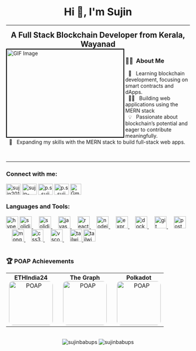 <p align="center">

<h1 align="center">Hi 👋, I'm Sujin</h1>

---
 <h2 style="margin: 0; text-align: center; flex: 1;">
    A Full Stack Blockchain Developer from Kerala, Wayanad
  </h2>
<img align="left" src="https://media3.giphy.com/media/jBOOXxSJfG8kqMxT11/giphy.webp?cid=ecf05e47w5rpkpi6qaiy35eifpz8mc5giozo0wmlgtvqbqsk&ep=v1_gifs_search&rid=giphy.webp&ct=g" style="height: 240px; width: 320px; border: 2px solid #000;" alt="GIF Image">

### 🧑‍💻 &nbsp;About Me 
&nbsp; 🌱  &nbsp;   Learning blockchain development, focusing on smart contracts and dApps.<br>
&nbsp; 👨‍💻  &nbsp;   Building web applications using the MERN stack<br>
&nbsp; 💡  &nbsp;   Passionate about blockchain’s potential and eager to contribute meaningfully.<br>
&nbsp; 🚀  &nbsp;   Expanding my skills with the MERN stack to build full-stack web apps.<br>

<br>

---
<h3 align="left">Connect with me:</h3>
<p align="left">
<a href="https://x.com/p_s_Sujin" target="blank"><img align="center" src="https://raw.githubusercontent.com/rahuldkjain/github-profile-readme-generator/master/src/images/icons/Social/twitter.svg" alt="sujin20161122" height="30" width="40" /></a>
<a href="https://linkedin.com/in/sujin-babu-p-s-341457205" target="blank"><img align="center" src="https://raw.githubusercontent.com/rahuldkjain/github-profile-readme-generator/master/src/images/icons/Social/linked-in-alt.svg" alt="sujin-babu-p-s-341457205" height="30" width="40" /></a>
<a href="https://instagram.com/p.s_sujin" target="blank"><img align="center" src="https://raw.githubusercontent.com/rahuldkjain/github-profile-readme-generator/master/src/images/icons/Social/instagram.svg" alt="p.s_sujin" height="30" width="40" /></a>
<a href="https://discord.com/channels/sujinbabups_49183" target="blank"><img align="center" src="https://raw.githubusercontent.com/rahuldkjain/github-profile-readme-generator/master/src/images/icons/Social/discord.svg" alt="p.s_sujin" height="30" width="40" /></a>


<a href="mailto:sujinbabups@gmail.com" target="_blank">
    <img align="center" src="https://imgs.search.brave.com/WmOFe_GNIJk-5qSd9NGkJhSktQaDBP-FFcvlqY5I3TM/rs:fit:500:0:0:0/g:ce/aHR0cHM6Ly9jZG4t/aWNvbnMtcG5nLmZy/ZWVwaWsuY29tLzI1/Ni81OTY4LzU5Njg1/MzQucG5nP3NlbXQ9/YWlzX2h5YnJpZA" alt="Gmail" height="30" width="30" />
</a>
</p>
<h3 align="left">Languages and Tools:</h3>

<div align="left">
  <a href="https://hyperledger-fabric.readthedocs.io/" target="_blank">
    <img src="https://img.shields.io/badge/Hyperledger%20Fabric-2F3134?logo=hyperledger&logoColor=white&style=for-the-badge" height="33" alt="hyperledger fabric logo" />
  </a>
   <a href="https://ethereum.org/en/" target="_blank">
    <img src="https://img.shields.io/badge/Solidity-363636?logo=solidity&logoColor=white&style=for-the-badge" height="33" alt="solidity logo" />
  </a>
  <img width="12" />
  
  <a href="https://soliditylang.org/" target="_blank">
    <img src="https://img.shields.io/badge/Solidity-363636?logo=solidity&logoColor=white&style=for-the-badge" height="33" alt="solidity logo" />
  </a>
  <img width="12" />
  
  <a href="https://developer.mozilla.org/en-US/docs/Web/JavaScript" target="_blank">
    <img src="https://img.shields.io/badge/JavaScript-F7DF1E?logo=javascript&logoColor=black&style=for-the-badge" height="33" alt="javascript logo" />
  </a>
  <img width="12" />
  
  <a href="https://reactjs.org/" target="_blank">
    <img src="https://img.shields.io/badge/React-61DAFB?logo=react&logoColor=black&style=for-the-badge" height="33" alt="react logo" />
  </a>
  <img width="12" />

  <a href="https://nodejs.org/" target="_blank">
    <img src="https://img.shields.io/badge/Node.js-339933?logo=nodedotjs&logoColor=white&style=for-the-badge" height="33" alt="nodejs logo" />
  </a>
  <img width="12" />

  <a href="https://expressjs.com/" target="_blank">
    <img src="https://img.shields.io/badge/Express-000000?logo=express&logoColor=white&style=for-the-badge" height="33" alt="express logo" />
  </a>
  <img width="12" />
  
  <a href="https://www.docker.com/" target="_blank">
    <img src="https://img.shields.io/badge/Docker-2496ED?logo=docker&logoColor=white&style=for-the-badge" height="33" alt="docker logo" />
  </a>
  <img width="12" />

  <a href="https://git-scm.com/" target="_blank">
    <img src="https://img.shields.io/badge/Git-F05032?logo=git&logoColor=white&style=for-the-badge" height="33" alt="git logo" />
  </a>
  <img width="12" />
  
  <a href="https://www.postman.com/" target="_blank">
    <img src="https://img.shields.io/badge/Postman-FF6C37?logo=postman&logoColor=black&style=for-the-badge" height="33" alt="postman logo" />
  </a>
  <img width="12" />

  <a href="https://www.mongodb.com/" target="_blank">
    <img src="https://img.shields.io/badge/MongoDB-47A248?logo=mongodb&logoColor=white&style=for-the-badge" height="33" alt="mongodb logo" />
  </a>
  <img width="12" />
  
  <a href="https://developer.mozilla.org/en-US/docs/Web/CSS" target="_blank">
    <img src="https://img.shields.io/badge/CSS3-1572B6?logo=css3&logoColor=white&style=for-the-badge" height="33" alt="css3 logo" />
  </a>
  <img width="12" />
  
  <a href="https://code.visualstudio.com/" target="_blank">
    <img src="https://img.shields.io/badge/Visual%20Studio%20Code-007ACC?logo=visualstudiocode&logoColor=white&style=for-the-badge" height="33" alt="vscode logo" />
  </a>
    <img width="12" />

  <a href="https://tailwindcss.com/" target="_blank">
    <img src="https://img.shields.io/badge/Tailwind%20CSS-06B6D4?logo=tailwindcss&logoColor=black&style=for-the-badge" height="33" alt="tailwindcss logo" />
  </a>
   <a href="https://www.figma.com/" target="_blank">
    <img src="https://imgs.search.brave.com/gNwShVHwW-NISMTyiJRTVYuQgBb5IEBXQSQ4nqHcsVk/rs:fit:860:0:0:0/g:ce/aHR0cHM6Ly9zdGF0/aWMtMDAuaWNvbmR1/Y2suY29tL2Fzc2V0/cy4wMC9maWdtYS1p/Y29uLTY4NHgxMDI0/LWJmbzdkb2ZtLnBu/Zw" height="33" alt="tailwindcss logo" />
  </a>
</div>

<br>


<h3>🏆 POAP Achievements</h3>

<table>
  <tr>
    <td style="text-align: center; padding-right: 20px;">
      <strong>ETHIndia24</strong><br>
      <a href="https://collectors.poap.xyz/token/7271378" target="_blank">
        <img src="https://assets.poap.xyz/6b34188b-3cc2-4580-9763-4263310d9443.png?size=xlarge" alt="POAP" width="120" style="border-radius: 10px;" />
      </a>
    </td>
    <td style="text-align: center; padding-right: 20px;">
      <strong>The Graph</strong><br>
      <a href="https://collectors.poap.xyz/token/7271934" target="_blank">
        <img src="https://assets.poap.xyz/bb5d52a5-8080-4922-8d96-d19b80555830.gif?size=xlarge" alt="POAP" width="120" style="border-radius: 10px;" />
      </a>
    </td>
    <td style="text-align: center;">
      <strong>Polkadot</strong><br>
      <a href="https://collectors.poap.xyz/token/7271445" target="_blank">
        <img src="https://assets.poap.xyz/0df1f8a7-880b-4052-8e0f-dd1f24fa3cd0.gif?size=xlarge" alt="POAP" width="120" style="border-radius: 10px;" />
      </a>
    </td>
  </tr>
</table>



<br>

<div align="center">
  <img src="https://github-readme-stats.vercel.app/api/top-langs?username=sujinbabups&show_icons=true&locale=en&layout=compact" alt="sujinbabups" />
  <img src="https://github-readme-stats.vercel.app/api?username=sujinbabups&show_icons=true&locale=en" alt="sujinbabups" />
</div>

</p>
